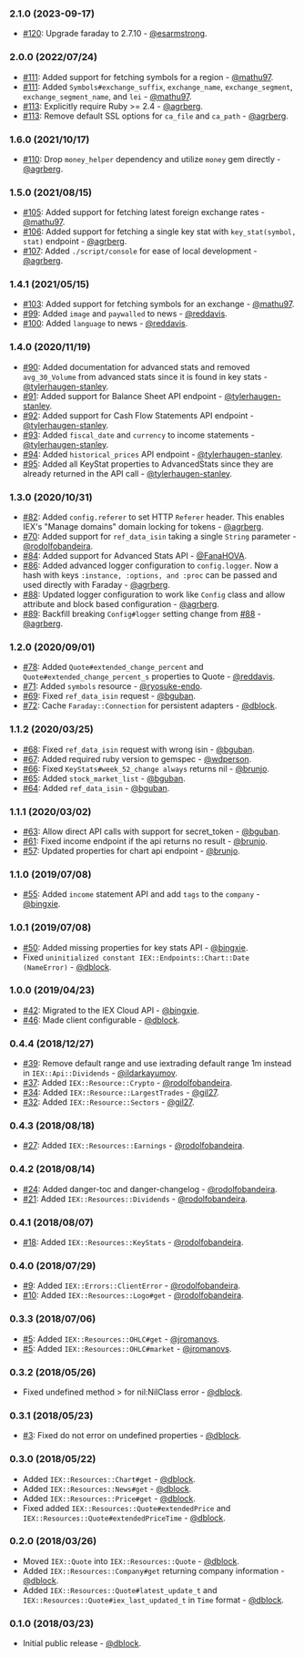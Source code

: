 ### 2.1.0 (2023-09-17)
* [#120](https://github.com/dblock/iex-ruby-client/pull/120): Upgrade faraday to 2.7.10 - [@esarmstrong](https://github.com/esarmstrong).

### 2.0.0 (2022/07/24)
* [#111](https://github.com/dblock/iex-ruby-client/pull/111): Added support for fetching symbols for a region - [@mathu97](https://github.com/mathu97).
* [#111](https://github.com/dblock/iex-ruby-client/pull/111): Added `Symbols#exchange_suffix`, `exchange_name`, `exchange_segment`, `exchange_segment_name`, and `lei` - [@mathu97](https://github.com/mathu97).
* [#113](https://github.com/dblock/iex-ruby-client/pull/113): Explicitly require Ruby >= 2.4 - [@agrberg](https://github.com/agrberg).
* [#113](https://github.com/dblock/iex-ruby-client/pull/113): Remove default SSL options for `ca_file` and `ca_path` - [@agrberg](https://github.com/agrberg).

### 1.6.0 (2021/10/17)
* [#110](https://github.com/dblock/iex-ruby-client/pull/110): Drop `money_helper` dependency and utilize `money` gem directly - [@agrberg](https://github.com/agrberg).

### 1.5.0 (2021/08/15)
* [#105](https://github.com/dblock/iex-ruby-client/pull/105): Added support for fetching latest foreign exchange rates - [@mathu97](https://github.com/mathu97).
* [#106](https://github.com/dblock/iex-ruby-client/pull/106): Added support for fetching a single key stat with `key_stat(symbol, stat)` endpoint - [@agrberg](https://github.com/agrberg).
* [#107](https://github.com/dblock/iex-ruby-client/pull/107): Added `./script/console` for ease of local development - [@agrberg](https://github.com/agrberg).

### 1.4.1 (2021/05/15)
* [#103](https://github.com/dblock/iex-ruby-client/pull/103): Added support for fetching symbols for an exchange - [@mathu97](https://github.com/mathu97).
* [#99](https://github.com/dblock/iex-ruby-client/pull/99): Added `image` and `paywalled` to news - [@reddavis](https://github.com/reddavis).
* [#100](https://github.com/dblock/iex-ruby-client/pull/100): Added `language` to news - [@reddavis](https://github.com/reddavis).

### 1.4.0 (2020/11/19)
* [#90](https://github.com/dblock/iex-ruby-client/pull/90): Added documentation for advanced stats and removed `avg_30_Volume` from advanced stats since it is found in key stats - [@tylerhaugen-stanley](https://github.com/tylerhaugen-stanley).
* [#91](https://github.com/dblock/iex-ruby-client/pull/91): Added support for Balance Sheet API endpoint - [@tylerhaugen-stanley](https://github.com/tylerhaugen-stanley).
* [#92](https://github.com/dblock/iex-ruby-client/pull/92): Added support for Cash Flow Statements API endpoint - [@tylerhaugen-stanley](https://github.com/tylerhaugen-stanley).
* [#93](https://github.com/dblock/iex-ruby-client/pull/93): Added `fiscal_date` and `currency` to income statements - [@tylerhaugen-stanley](https://github.com/tylerhaugen-stanley).
* [#94](https://github.com/dblock/iex-ruby-client/pull/94): Added `historical_prices` API endpoint - [@tylerhaugen-stanley](https://github.com/tylerhaugen-stanley).
* [#95](https://github.com/dblock/iex-ruby-client/pull/95): Added all KeyStat properties to AdvancedStats since they are already returned in the API call - [@tylerhaugen-stanley](https://github.com/tylerhaugen-stanley).

### 1.3.0 (2020/10/31)

* [#82](https://github.com/dblock/iex-ruby-client/pull/82): Added `config.referer` to set HTTP `Referer` header. This enables IEX's "Manage domains" domain locking for tokens - [@agrberg](https://github.com/agrberg).
* [#70](https://github.com/dblock/iex-ruby-client/pull/70): Added support for `ref_data_isin` taking a single `String` parameter - [@rodolfobandeira](https://github.com/rodolfobandeira).
* [#84](https://github.com/dblock/iex-ruby-client/pull/84): Added support for Advanced Stats API - [@FanaHOVA](https://github.com/fanahova).
* [#86](https://github.com/dblock/iex-ruby-client/issues/86): Added advanced logger configuration to `config.logger`. Now a hash with keys `:instance, :options, and :proc` can be passed and used directly with Faraday - [@agrberg](https://github.com/agrberg).
* [#88](https://github.com/dblock/iex-ruby-client/pull/88): Updated logger configuration to work like `Config` class and allow attribute and block based configuration - [@agrberg](https://github.com/agrberg).
* [#89](https://github.com/dblock/iex-ruby-client/pull/89): Backfill breaking `Config#logger` setting change from [#88](https://github.com/dblock/iex-ruby-client/pull/88) - [@agrberg](https://github.com/agrberg).

### 1.2.0 (2020/09/01)

* [#78](https://github.com/dblock/iex-ruby-client/pull/78): Added `Quote#extended_change_percent` and `Quote#extended_change_percent_s` properties to Quote - [@reddavis](https://github.com/reddavis).
* [#71](https://github.com/dblock/iex-ruby-client/pull/71): Added `symbols` resource - [@ryosuke-endo](https://github.com/ryosuke-endo).
* [#69](https://github.com/dblock/iex-ruby-client/pull/69): Fixed `ref_data_isin` request - [@bguban](https://github.com/bguban).
* [#72](https://github.com/dblock/iex-ruby-client/pull/72): Cache `Faraday::Connection` for persistent adapters - [@dblock](https://github.com/dblock).

### 1.1.2 (2020/03/25)

* [#68](https://github.com/dblock/iex-ruby-client/pull/68): Fixed `ref_data_isin` request with wrong isin - [@bguban](https://github.com/bguban).
* [#67](https://github.com/dblock/iex-ruby-client/pull/67): Added required ruby version to gemspec - [@wdperson](https://github.com/wdperson).
* [#66](https://github.com/dblock/iex-ruby-client/pull/66): Fixed `KeyStats#week_52_change always` returns nil - [@brunjo](https://github.com/brunjo).
* [#65](https://github.com/dblock/iex-ruby-client/pull/65): Added `stock_market_list` - [@bguban](https://github.com/bguban).
* [#64](https://github.com/dblock/iex-ruby-client/pull/64): Added `ref_data_isin` - [@bguban](https://github.com/bguban).

### 1.1.1 (2020/03/02)

* [#63](https://github.com/dblock/iex-ruby-client/pull/63): Allow direct API calls with support for secret_token - [@bguban](https://github.com/bguban).
* [#61](https://github.com/dblock/iex-ruby-client/pull/61): Fixed income endpoint if the api returns no result - [@brunjo](https://github.com/brunjo).
* [#57](https://github.com/dblock/iex-ruby-client/pull/57): Updated properties for chart api endpoint - [@brunjo](https://github.com/brunjo).

### 1.1.0 (2019/07/08)

* [#55](https://github.com/dblock/iex-ruby-client/pull/55): Added `income` statement API and add `tags` to the `company` - [@bingxie](https://github.com/bingxie).

### 1.0.1 (2019/07/08)

* [#50](https://github.com/dblock/iex-ruby-client/pull/50): Added missing properties for key stats API - [@bingxie](https://github.com/bingxie).
* Fixed `uninitialized constant IEX::Endpoints::Chart::Date (NameError)` - [@dblock](https://github.com/dblock).

### 1.0.0 (2019/04/23)

* [#42](https://github.com/dblock/iex-ruby-client/pull/42): Migrated to the IEX Cloud API - [@bingxie](https://github.com/bingxie).
* [#46](https://github.com/dblock/iex-ruby-client/pull/46): Made client configurable - [@dblock](https://github.com/dblock).

### 0.4.4 (2018/12/27)

* [#39](https://github.com/dblock/iex-ruby-client/pull/39): Remove default range and use iextrading default range 1m instead in `IEX::Api::Dividends` - [@ildarkayumov](https://github.com/ildarkayumov).
* [#37](https://github.com/dblock/iex-ruby-client/pull/37): Added `IEX::Resource::Crypto` - [@rodolfobandeira](https://github.com/rodolfobandeira).
* [#34](https://github.com/dblock/iex-ruby-client/pull/34): Added `IEX::Resource::LargestTrades` - [@gil27](https://github.com/gil27).
* [#32](https://github.com/dblock/iex-ruby-client/pull/32): Added `IEX::Resource::Sectors` - [@gil27](https://github.com/gil27).

### 0.4.3 (2018/08/18)

* [#27](https://github.com/dblock/iex-ruby-client/pull/27): Added `IEX::Resources::Earnings` - [@rodolfobandeira](https://github.com/rodolfobandeira).

### 0.4.2 (2018/08/14)

* [#24](https://github.com/dblock/iex-ruby-client/pull/24): Added danger-toc and danger-changelog - [@rodolfobandeira](https://github.com/rodolfobandeira).
* [#21](https://github.com/dblock/iex-ruby-client/pull/21): Added `IEX::Resources::Dividends` - [@rodolfobandeira](https://github.com/rodolfobandeira).

### 0.4.1 (2018/08/07)

* [#18](https://github.com/dblock/iex-ruby-client/pull/18): Added `IEX::Resources::KeyStats` - [@rodolfobandeira](https://github.com/rodolfobandeira).

### 0.4.0 (2018/07/29)

* [#9](https://github.com/dblock/iex-ruby-client/pull/9): Added `IEX::Errors::ClientError` - [@rodolfobandeira](https://github.com/rodolfobandeira).
* [#10](https://github.com/dblock/iex-ruby-client/pull/10): Added `IEX::Resources::Logo#get` - [@rodolfobandeira](https://github.com/rodolfobandeira).

### 0.3.3 (2018/07/06)

* [#5](https://github.com/dblock/iex-ruby-client/pull/5): Added `IEX::Resources::OHLC#get` - [@jromanovs](https://github.com/jromanovs).
* [#5](https://github.com/dblock/iex-ruby-client/pull/5): Added `IEX::Resources::OHLC#market` - [@jromanovs](https://github.com/jromanovs).

### 0.3.2 (2018/05/26)

* Fixed undefined method > for nil:NilClass error - [@dblock](https://github.com/dblock).

### 0.3.1 (2018/05/23)

* [#3](https://github.com/dblock/iex-ruby-client/issues/3): Fixed do not error on undefined properties - [@dblock](https://github.com/dblock).

### 0.3.0 (2018/05/22)

* Added `IEX::Resources::Chart#get` - [@dblock](https://github.com/dblock).
* Added `IEX::Resources::News#get` - [@dblock](https://github.com/dblock).
* Added `IEX::Resources::Price#get` - [@dblock](https://github.com/dblock).
* Fixed added `IEX::Resources::Quote#extendedPrice` and `IEX::Resources::Quote#extendedPriceTime` - [@dblock](https://github.com/dblock).

### 0.2.0 (2018/03/26)

* Moved `IEX::Quote` into `IEX::Resources::Quote` - [@dblock](https://github.com/dblock).
* Added `IEX::Resources::Company#get` returning company information - [@dblock](https://github.com/dblock).
* Added `IEX::Resources::Quote#latest_update_t` and `IEX::Resources::Quote#iex_last_updated_t` in `Time` format - [@dblock](https://github.com/dblock).

### 0.1.0 (2018/03/23)

* Initial public release - [@dblock](https://github.com/dblock).
